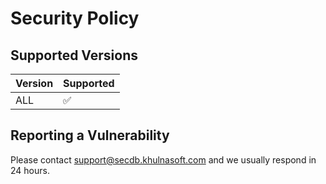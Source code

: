 # Security Policy

## Supported Versions

| Version | Supported          |
| ------- | ------------------ |
| ALL     | :white_check_mark: |

## Reporting a Vulnerability

Please contact support@secdb.khulnasoft.com and we usually respond in 24 hours.
